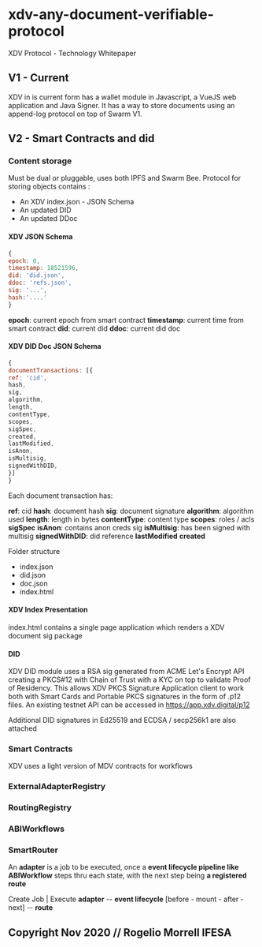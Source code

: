 # xdv-any-document-verifiable-protocol
XDV Protocol -  Technology Whitepaper


## V1 - Current

XDV in is current form has a wallet module in Javascript, a VueJS web application and Java Signer. It has a way to store documents
using an append-log protocol on top of Swarm V1.

## V2 - Smart Contracts and did

### Content storage

Must be dual or pluggable, uses both IPFS and Swarm Bee. Protocol for storing objects contains  :

- An XDV index.json - JSON Schema
- An updated DID
- An updated DDoc

#### XDV JSON Schema

```js
{
epoch: 0,
timestamp: 18521596,
did: 'did.json',
ddoc: 'refs.json',
sig: '...',
hash:'....'
}
```

**epoch**: current  epoch from smart contract
**timestamp**: current time from smart contract
**did**: current did
**ddoc**: current did doc



#### XDV DID Doc JSON Schema

```js
{
documentTransactions: [{
ref: 'cid',
hash,
sig,
algorithm,
length,
contentType,
scopes,
sigSpec,
created,
lastModified,
isAnon,
isMultisig,
signedWithDID,
}]
}
```
Each document transaction has:

**ref**: cid
**hash**: document hash
**sig**: document signature
**algorithm**: algorithm used
**length**: length in bytes
**contentType**: content type
**scopes**: roles / acls
**sigSpec**
**isAnon**: contains anon creds sig
**isMultisig**: has been signed with multisig
**signedWithDID**: did reference
**lastModified**
**created**


Folder structure

- index.json
- did.json
- doc.json
- index.html

#### XDV Index Presentation

index.html contains a single page application which renders a XDV document sig package 

#### DID

XDV DID module uses a RSA sig generated from ACME Let's Encrypt API creating a PKCS#12 with Chain of Trust with a KYC on top to validate Proof of Residency. This allows XDV PKCS Signature Application client to work both with Smart Cards and Portable PKCS signatures in the form of .p12 files. An existing testnet API can be accessed in https://app.xdv.digital/p12

Additional DID signatures in Ed25519 and ECDSA / secp256k1 are also attached

### Smart Contracts

XDV uses a light version of MDV contracts for workflows

### ExternalAdapterRegistry

### RoutingRegistry

### ABIWorkflows

### SmartRouter


An **adapter** is a job to be executed, once a **event lifecycle pipeline like ABIWorkflow** steps thru each state, with the next step being **a registered route**

Create Job
    |
Execute **adapter**  -- **event lifecycle** [before - mount - after - next] -- **route**

## Copyright  Nov  2020 // Rogelio Morrell IFESA
